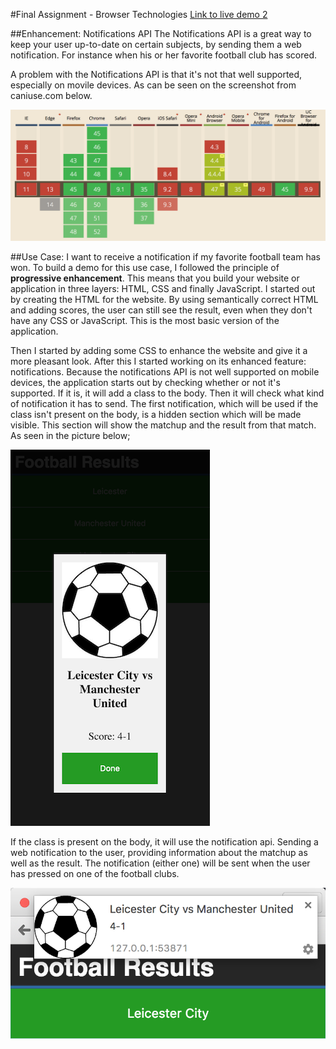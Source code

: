 #Final Assignment - Browser Technologies
[Link to live demo 2](http://melvinr.github.io/Browser%20Technologies/Week%203-versie%202/index.html)


##Enhancement: Notifications API
The Notifications API is a great way to keep your user up-to-date on certain subjects, by sending them a web notification. For instance when his or her favorite football club has scored.

A problem with the Notifications API is that it's not that well supported, especially on movile devices. As can be seen on the screenshot from caniuse.com below.

![CanIUse](readme-images/caniuse.png)

##Use Case: I want to receive a notification if my favorite football team has won.
To build a demo for this use case, I followed the principle of **progressive enhancement**. This means that you build your website or application in three layers: HTML, CSS and finally JavaScript. I started out by creating the HTML for the website. By using semantically correct HTML and adding scores, the user can still see the result, even when they don't have any CSS or JavaScript. This is the most basic version of the application.

Then I started by adding some CSS to enhance the website and give it a more pleasant look. After this I started working on its enhanced feature: notifications. Because the notifications API is not well supported on mobile devices, the application starts out by checking whether or not it's supported. If it is, it will add a class to the body. Then it will check what kind of notification it has to send. The first notification, which will be used if the class isn't present on the body, is a hidden section which will be made visible. This section will show the matchup and the result from that match. As seen in the picture below;

![CanIUse](readme-images/section-nf.png)

If the class is present on the body, it will use the notification api. Sending a web notification to the user, providing information about the matchup as well as the result.
The notification (either one) will be sent when the user has pressed on one of the football clubs.

![CanIUse](readme-images/web-nf.png)
